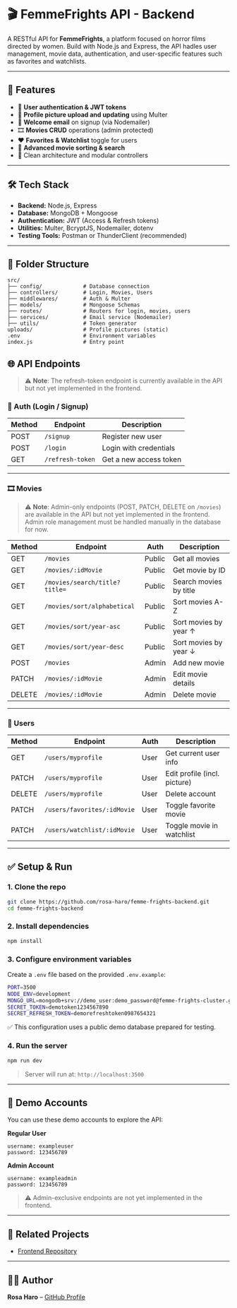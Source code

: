 
# 🎬 FemmeFrights API - Backend

A RESTful API for **FemmeFrights**, a platform focused on horror films directed by women. Build with Node.js and Express, the API hadles user management, movie data, authentication, and  user-specific features such as favorites and watchlists.

---

## 🚀 Features

- 🔐 **User authentication & JWT tokens**
- 📸 **Profile picture upload and updating** using Multer
- 💌 **Welcome email** on signup (via Nodemailer)
- 🎞️ **Movies CRUD** operations (admin protected)
- ❤️ **Favorites & Watchlist** toggle for users
- 🔎 **Advanced movie sorting & search**
- 🧠 Clean architecture and modular controllers

---

## 🛠️ Tech Stack

- **Backend:** Node.js, Express
- **Database:** MongoDB + Mongoose
- **Authentication:** JWT (Access & Refresh tokens)
- **Utilities:** Multer, BcryptJS, Nodemailer, dotenv
- **Testing Tools:** Postman or ThunderClient (recommended)

---

## 📁 Folder Structure

```
src/
├── config/             # Database connection
├── controllers/        # Login, Movies, Users
├── middlewares/        # Auth & Multer
├── models/             # Mongoose Schemas
├── routes/             # Routers for login, movies, users
├── services/           # Email service (Nodemailer)
├── utils/              # Token generator
uploads/                # Profile pictures (static)
.env                    # Environment variables
index.js                # Entry point
```



## 🌐 API Endpoints

> ⚠️ **Note**: The refresh-token endpoint is currently available in the API but not yet implemented in the frontend.

### 🔐 Auth (Login / Signup)
| Method | Endpoint         | Description                   |
|--------|------------------|-------------------------------|
| POST   | `/signup`        | Register new user             |
| POST   | `/login`         | Login with credentials        |
| GET    | `/refresh-token` | Get a new access token        |

---

### 🎞️ Movies

> ⚠️ **Note**: Admin-only endpoints (POST, PATCH, DELETE on `/movies`) are available in the API but not yet implemented in the frontend. Admin role management must be handled manually in the database for now.

| Method | Endpoint                         | Auth     | Description                    |
|--------|----------------------------------|----------|--------------------------------|
| GET    | `/movies`                        | Public   | Get all movies                 |
| GET    | `/movies/:idMovie`               | Public   | Get movie by ID                |
| GET    | `/movies/search/title?title=`    | Public   | Search movies by title         |
| GET    | `/movies/sort/alphabetical`      | Public   | Sort movies A-Z                |
| GET    | `/movies/sort/year-asc`          | Public   | Sort movies by year ↑          |
| GET    | `/movies/sort/year-desc`         | Public   | Sort movies by year ↓          |
| POST   | `/movies`                        | Admin    | Add new movie                  |
| PATCH  | `/movies/:idMovie`               | Admin    | Edit movie details             |
| DELETE | `/movies/:idMovie`               | Admin    | Delete movie                   |

---

### 👤 Users
| Method | Endpoint                          | Auth   | Description                      |
|--------|-----------------------------------|--------|----------------------------------|
| GET    | `/users/myprofile`                | User   | Get current user info            |
| PATCH  | `/users/myprofile`                | User   | Edit profile (incl. picture)     |
| DELETE | `/users/myprofile`                | User   | Delete account                   |
| PATCH  | `/users/favorites/:idMovie`       | User   | Toggle favorite movie            |
| PATCH  | `/users/watchlist/:idMovie`       | User   | Toggle movie in watchlist        |

---

## ✅ Setup & Run

### 1. Clone the repo
```bash
git clone https://github.com/rosa-haro/femme-frights-backend.git
cd femme-frights-backend
```

### 2. Install dependencies
```bash
npm install
```

### 3. Configure environment variables

Create a `.env` file based on the provided `.env.example`:

```bash
PORT=3500
NODE_ENV=development
MONGO_URL=mongodb+srv://demo_user:demo_password@femme-frights-cluster.gjljzhu.mongodb.net/femme_frights_demo
SECRET_TOKEN=demotoken1234567890
SECRET_REFRESH_TOKEN=demorefreshtoken0987654321
```

✅ This configuration uses a public demo database prepared for testing.

### 4. Run the server
```bash
npm run dev
```
> Server will run at: `http://localhost:3500`

---

## 🧪 Demo Accounts

You can use these demo accounts to explore the API:

**Regular User**
```
username: exampleuser
password: 123456789
```

**Admin Account**
```
username: exampleadmin
password: 123456789
```

> ⚠️ Admin-exclusive endpoints are not yet implemented in the frontend.

---

## 🔗 Related Projects

- [Frontend Repository](https://github.com/rosa-haro/femme-frights-frontend.git)

---

## 👩‍💻 Author

**Rosa Haro** – [GitHub Profile](https://github.com/rosa-haro)
